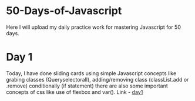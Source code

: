 # 50-Days-of-Javascript

Here I will upload my daily practice work for mastering Javascript for 50 days.


# Day 1
Today, I have done sliding cards using simple Javascript concepts like grabing classes (Queryselectorall), adding/removing class (classList.add or .remove) conditionally (if statement) there are also some important concepts of css like use of flexbox and var().
Link - [day1](https://rushigoswami.github.io/50-Days-of-Javascript/day1-sliding_cards)
